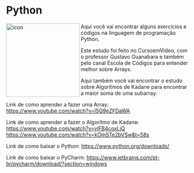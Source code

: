 # Python


<img src="https://techstack-generator.vercel.app/python-icon.svg" alt="icon" align="left" width="200" />

Aqui você vai encontrar alguns exercícios e códigos na linguagem de programação Python.

Este estudo foi feito no CursoemVídeo, com o professor Gustavo Guanabara e também pelo canal Escola de Códigos para entender melhor sobre Arrays.

Aqui também você vai encontrar o estudo sobre Algorítmos de Kadane para encontrar a maior soma de uma subarray.

Link de como aprender a fazer uma Array: https://www.youtube.com/watch?v=I5Q9eZFDaWA

Link de como aprender a fazer o Algorítmo de Kadane: https://www.youtube.com/watch?v=ylFB4coxLjQ
https://www.youtube.com/watch?v=kOmSTe2bVSw&t=58s

Link de como baixar o Python: https://www.python.org/downloads/

Link de como baixar o PyCharm: https://www.jetbrains.com/pt-br/pycharm/download/?section=windows

 

 
